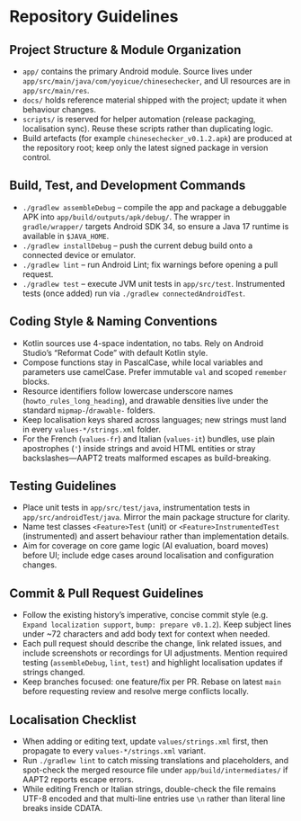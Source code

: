# Repository Guidelines

## Project Structure & Module Organization
- `app/` contains the primary Android module. Source lives under `app/src/main/java/com/yoyicue/chinesechecker`, and UI resources are in `app/src/main/res`.
- `docs/` holds reference material shipped with the project; update it when behaviour changes.
- `scripts/` is reserved for helper automation (release packaging, localisation sync). Reuse these scripts rather than duplicating logic.
- Build artefacts (for example `chinesechecker_v0.1.2.apk`) are produced at the repository root; keep only the latest signed package in version control.

## Build, Test, and Development Commands
- `./gradlew assembleDebug` – compile the app and package a debuggable APK into `app/build/outputs/apk/debug/`. The wrapper in `gradle/wrapper/` targets Android SDK 34, so ensure a Java 17 runtime is available in `$JAVA_HOME`.
- `./gradlew installDebug` – push the current debug build onto a connected device or emulator.
- `./gradlew lint` – run Android Lint; fix warnings before opening a pull request.
- `./gradlew test` – execute JVM unit tests in `app/src/test`. Instrumented tests (once added) run via `./gradlew connectedAndroidTest`.

## Coding Style & Naming Conventions
- Kotlin sources use 4-space indentation, no tabs. Rely on Android Studio’s “Reformat Code” with default Kotlin style.
- Compose functions stay in PascalCase, while local variables and parameters use camelCase. Prefer immutable `val` and scoped `remember` blocks.
- Resource identifiers follow lowercase underscore names (`howto_rules_long_heading`), and drawable densities live under the standard `mipmap-`/`drawable-` folders.
- Keep localisation keys shared across languages; new strings must land in every `values-*/strings.xml` folder.
- For the French (`values-fr`) and Italian (`values-it`) bundles, use plain apostrophes (`'`) inside strings and avoid HTML entities or stray backslashes—AAPT2 treats malformed escapes as build-breaking.

## Testing Guidelines
- Place unit tests in `app/src/test/java`, instrumentation tests in `app/src/androidTest/java`. Mirror the main package structure for clarity.
- Name test classes `<Feature>Test` (unit) or `<Feature>InstrumentedTest` (instrumented) and assert behaviour rather than implementation details.
- Aim for coverage on core game logic (AI evaluation, board moves) before UI; include edge cases around localisation and configuration changes.

## Commit & Pull Request Guidelines
- Follow the existing history’s imperative, concise commit style (e.g. `Expand localization support`, `bump: prepare v0.1.2`). Keep subject lines under ~72 characters and add body text for context when needed.
- Each pull request should describe the change, link related issues, and include screenshots or recordings for UI adjustments. Mention required testing (`assembleDebug`, `lint`, `test`) and highlight localisation updates if strings changed.
- Keep branches focused: one feature/fix per PR. Rebase on latest `main` before requesting review and resolve merge conflicts locally.

## Localisation Checklist
- When adding or editing text, update `values/strings.xml` first, then propagate to every `values-*/strings.xml` variant.
- Run `./gradlew lint` to catch missing translations and placeholders, and spot-check the merged resource file under `app/build/intermediates/` if AAPT2 reports escape errors.
- While editing French or Italian strings, double-check the file remains UTF-8 encoded and that multi-line entries use `\n` rather than literal line breaks inside CDATA.
